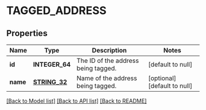 # TAGGED_ADDRESS

## Properties
Name | Type | Description | Notes
------------ | ------------- | ------------- | -------------
**id** | **INTEGER_64** | The ID of the address being tagged. | [default to null]
**name** | [**STRING_32**](STRING_32.md) | Name of the address being tagged. | [optional] [default to null]

[[Back to Model list]](../README.md#documentation-for-models) [[Back to API list]](../README.md#documentation-for-api-endpoints) [[Back to README]](../README.md)


